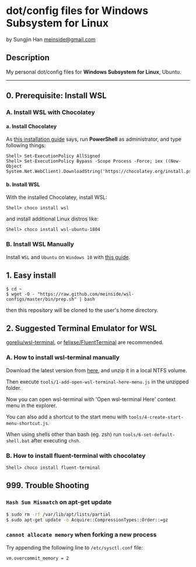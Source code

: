 # dot/config files for Windows Subsystem for Linux
by Sungjin Han <meinside@gmail.com>

## Description

My personal dot/config files for **Windows Subsystem for Linux**, Ubuntu.

---

## 0. Prerequisite: Install WSL

### A. Install WSL with Chocolatey

#### a. Install Chocolatey

As [this installation guide](https://chocolatey.org/docs/installation) says, run **PowerShell** as administrator, and type following things:

```
Shell> Set-ExecutionPolicy AllSigned
Shell> Set-ExecutionPolicy Bypass -Scope Process -Force; iex ((New-Object System.Net.WebClient).DownloadString('https://chocolatey.org/install.ps1'))
```

#### b. Install WSL

With the installed Chocolatey, install WSL:

```
Shell> choco install wsl
```

and install additional Linux distros like:

```
Shell> choco install wsl-ubuntu-1804
```

### B. Install WSL Manually

Install `WSL` and `Ubuntu` on `Windows 10` with [this guide](https://docs.microsoft.com/en-us/windows/wsl/install-win10).

## 1. Easy install

```
$ cd ~
$ wget -O - "https://raw.github.com/meinside/wsl-configs/master/bin/prep.sh" | bash
```

then this repository will be cloned to the user's home directory.

## 2. Suggested Terminal Emulator for WSL

[goreliu/wsl-terminal](https://github.com/goreliu/wsl-terminal), or [felixse/FluentTerminal](https://chocolatey.org/packages/fluent-terminal) are recommended.

### A. How to install wsl-terminal manually

Download the latest version from [here](https://github.com/goreliu/wsl-terminal/releases), and unzip it in a local NTFS volume.

Then execute `tools/1-add-open-wsl-terminal-here-menu.js` in the unzipped folder.

Now you can open wsl-terminal with 'Open wsl-terminal Here' context menu in the explorer.

You can also add a shortcut to the start menu with `tools/4-create-start-menu-shortcut.js`.

When using shells other than bash (eg. zsh) run `tools/6-set-default-shell.bat` after executing `chsh`.

### B. How to install fluent-terminal with chocolatey

```
Shell> choco install fluent-terminal
```

## 999. Trouble Shooting

### `Hash Sum Mismatch` on apt-get update

```bash
$ sudo rm -rf /var/lib/apt/lists/partial
$ sudo apt-get update -o Acquire::CompressionTypes::Order::=gz
```

### `cannot allocate memory` when forking a new process

Try appending the following line to `/etc/sysctl.conf` file:

```bash
vm.overcommit_memory = 2
```

